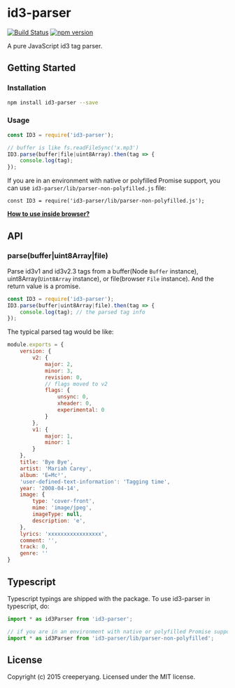 ﻿# id3-parser

[![Build Status](https://travis-ci.org/creeperyang/id3-parser.svg?branch=master)](https://travis-ci.org/creeperyang/id3-parser)
[![npm version](https://badge.fury.io/js/id3-parser.svg)](https://badge.fury.io/js/id3-parser)

A pure JavaScript id3 tag parser.

## Getting Started

### Installation

```bash
npm install id3-parser --save
```

### Usage

```js
const ID3 = require('id3-parser');

// buffer is like fs.readFileSync('x.mp3')
ID3.parse(buffer|file|uint8Array).then(tag => {
    console.log(tag);
});
```

If you are in an environment with native or polyfilled Promise support, you can use `id3-parser/lib/parser-non-polyfilled.js` file:
```
const ID3 = require('id3-parser/lib/parser-non-polyfilled.js');
```

**[How to use inside browser?](https://github.com/creeperyang/id3-parser/wiki)**

## API

### parse(buffer|uint8Array|file)

Parse id3v1 and id3v2.3 tags from a buffer(Node `Buffer` instance), uint8Array(`Uint8Array` instance), or file(browser `File` instance).
And the return value is a promise.

```js
const ID3 = require('id3-parser');
ID3.parse(buffer|uint8Array|file).then(tag => {
    console.log(tag); // the parsed tag info
});
```

The typical parsed tag would be like:

```js
module.exports = {
    version: {
        v2: {
            major: 2,
            minor: 3,
            revision: 0,
            // flags moved to v2
            flags: {
                unsync: 0,
                xheader: 0,
                experimental: 0
            }
        },
        v1: {
            major: 1,
            minor: 1
        }
    },
    title: 'Bye Bye',
    artist: 'Mariah Carey',
    album: 'E=Mc²',
    'user-defined-text-information': 'Tagging time',
    year: '2008-04-14',
    image: {
        type: 'cover-front',
        mime: 'image/jpeg',
        imageType: null,
        description: 'e',
    },
    lyrics: 'xxxxxxxxxxxxxxxxx',
    comment: '',
    track: 0,
    genre: ''
}
```

## Typescript
Typescript typings are shipped with the package. To use id3-parser in typescript, do:
```typescript
import * as id3Parser from 'id3-parser';

// if you are in an environment with native or polyfilled Promise support: 
import * as id3Parser from 'id3-parser/lib/parser-non-polyfilled';
```

## License
Copyright (c) 2015 creeperyang. Licensed under the MIT license.